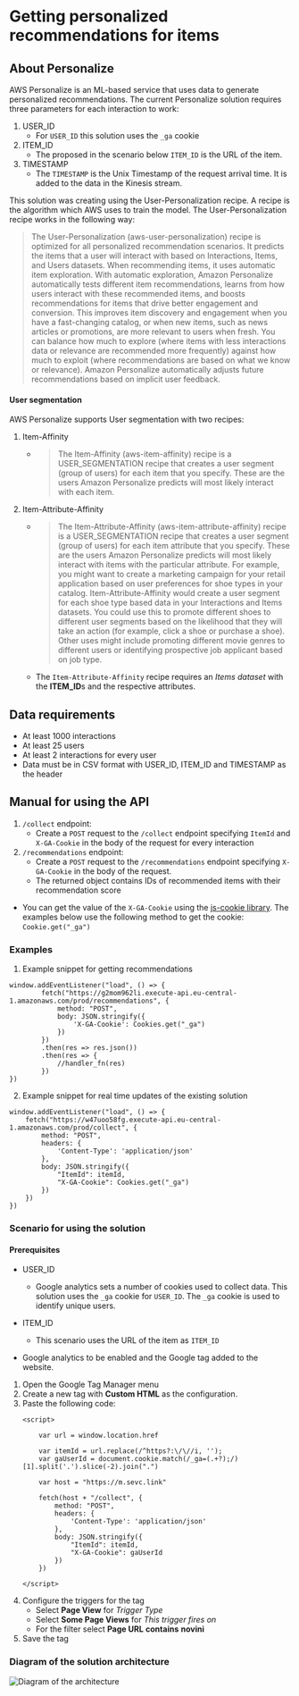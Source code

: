 # Getting personalized recommendations for items

## About Personalize
AWS Personalize is an ML-based service that uses data to generate personalized recommendations. 
The current Personalize solution requires three parameters for each interaction to work:
1. USER_ID
    - For `USER_ID` this solution uses the `_ga` cookie
2. ITEM_ID
    - The proposed in the scenario below `ITEM_ID` is the URL of the item.
3. TIMESTAMP
    - The `TIMESTAMP` is the Unix Timestamp of the request arrival time. It is added to the data in the Kinesis stream.

This solution was creating using the User-Personalization recipe. A recipe is the algorithm which AWS uses to train the model. The User-Personalization recipe works in the following way:

>The User-Personalization (aws-user-personalization) recipe is optimized for all personalized recommendation scenarios. It predicts the items that a user will interact with based on Interactions, Items, and Users datasets. When recommending items, it uses automatic item exploration.
With automatic exploration, Amazon Personalize automatically tests different item recommendations, learns from how users interact with these recommended items, and boosts recommendations for items that drive better engagement and conversion. This improves item discovery and engagement when you have a fast-changing catalog, or when new items, such as news articles or promotions, are more relevant to users when fresh.
You can balance how much to explore (where items with less interactions data or relevance are recommended more frequently) against how much to exploit (where recommendations are based on what we know or relevance). Amazon Personalize automatically adjusts future recommendations based on implicit user feedback.

#### User segmentation
AWS Personalize supports User segmentation with two recipes:
1. Item-Affinity
    - >The Item-Affinity (aws-item-affinity) recipe is a USER_SEGMENTATION recipe that creates a user segment (group of users) for each item that you specify. These are the users Amazon Personalize predicts will most likely interact with each item. 
2. Item-Attribute-Affinity
    - >The Item-Attribute-Affinity (aws-item-attribute-affinity) recipe is a USER_SEGMENTATION recipe that creates a user segment (group of users) for each item attribute that you specify. These are the users Amazon Personalize predicts will most likely interact with items with the particular attribute. 
      >For example, you might want to create a marketing campaign for your retail application based on user preferences for shoe types in your catalog. Item-Attribute-Affinity would create a user segment for each shoe type based data in your Interactions and Items datasets. You could use this to promote different shoes to different user segments based on the likelihood that they will take an action (for example, click a shoe or purchase a shoe). Other uses might include promoting different movie genres to different users or identifying prospective job applicant based on job type. 
    - The `Item-Attribute-Affinity` recipe requires an *Items dataset* with the **ITEM_ID**s and the respective attributes.

## Data requirements
+   At least 1000 interactions
+   At least 25 users
+   At least 2 interactions for every user
+   Data must be in CSV format with USER_ID, ITEM_ID and TIMESTAMP as the header

## Manual for using the API
1.  ```/collect``` endpoint:
    -   Create a `POST` request to the ```/collect``` endpoint specifying `ItemId` and `X-GA-Cookie` in the body of the request for every interaction
2.  ```/recommendations``` endpoint:
    -   Create a `POST` request to the ```/recommendations``` endpoint specifying `X-GA-Cookie` in the body of the request.
    -   The returned object contains IDs of recommended items with their recommendation score
- You can get the value of the `X-GA-Cookie` using the [js-cookie library](https://github.com/js-cookie/js-cookie). The examples below use the following method to get the cookie:
```Cookie.get("_ga")```

### Examples
1. Example snippet for getting recommendations
```
window.addEventListener("load", () => {
        fetch("https://g2mom962li.execute-api.eu-central-1.amazonaws.com/prod/recommendations", {
            method: "POST",
            body: JSON.stringify({
                'X-GA-Cookie': Cookies.get("_ga")
            })
        })
        .then(res => res.json())
        .then(res => {
            //handler_fn(res)
        })
})
```
2. Example snippet for real time updates of the existing solution
```
window.addEventListener("load", () => {
    fetch("https://w47uoo58fg.execute-api.eu-central-1.amazonaws.com/prod/collect", {
        method: "POST",
        headers: {
            'Content-Type': 'application/json'
        },
        body: JSON.stringify({ 
            "ItemId": itemId,
            "X-GA-Cookie": Cookies.get("_ga")
        })
    })
})
```
### Scenario for using the solution
#### Prerequisites
- USER_ID
    - Google analytics sets a number of cookies used to collect data. This solution uses the `_ga` cookie for `USER_ID`. The `_ga` cookie is used to identify unique users.
- ITEM_ID
    - This scenario uses the URL of the item as `ITEM_ID`

-  Google analytics to be enabled and the Google tag added to the website.
1. Open the Google Tag Manager menu
2. Create a new tag with **Custom HTML** as the configuration.
3. Paste the following code:
    ```
    <script>

        var url = window.location.href
        
        var itemId = url.replace(/^https?:\/\//i, '');
        var gaUserId = document.cookie.match(/_ga=(.+?);/)[1].split('.').slice(-2).join(".")
        
        var host = "https://m.sevc.link"
        
        fetch(host + "/collect", {
            method: "POST",
            headers: {
                'Content-Type': 'application/json'
            },
            body: JSON.stringify({ 
                "ItemId": itemId,
                "X-GA-Cookie": gaUserId
            })
        })

    </script>
    ```
4. Configure the triggers for the tag
    - Select **Page View** for *Trigger Type*
    - Select **Some Page Views** for *This trigger fires on*
    - For the filter select **Page URL** **contains** **novini**
5. Save the tag

### Diagram of the solution architecture
![Diagram of the architecture](/doc/diagram.png)
